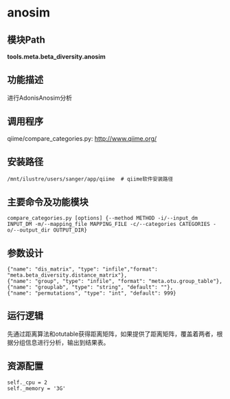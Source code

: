anosim
==========================

模块Path
-----------

**tools.meta.beta_diversity.anosim**

功能描述
-----------------------------------

进行AdonisAnosim分析

调用程序
-----------------------------------

qiime/compare_categories.py: http://www.qiime.org/

安装路径
-----------------------------------

`/mnt/ilustre/users/sanger/app/qiime  # qiime软件安装路径`



主要命令及功能模块
-----------------------------------

```
compare_categories.py [options] {--method METHOD -i/--input_dm INPUT_DM -m/--mapping_file MAPPING_FILE -c/--categories CATEGORIES -o/--output_dir OUTPUT_DIR} 
```

参数设计
-----------------------------------

```
{"name": "dis_matrix", "type": "infile","format": "meta.beta_diversity.distance_matrix"},
{"name": "group", "type": "infile", "format": "meta.otu.group_table"},
{"name": "grouplab", "type": "string", "default": ""},
{"name": "permutations", "type": "int", "default": 999}
```

运行逻辑
-----------------------------------

先通过距离算法和otutable获得距离矩阵，如果提供了距离矩阵，覆盖着两者，根据分组信息进行分析，输出到结果表。

资源配置
-----------------------------------

```
self._cpu = 2
self._memory = '3G'
```
